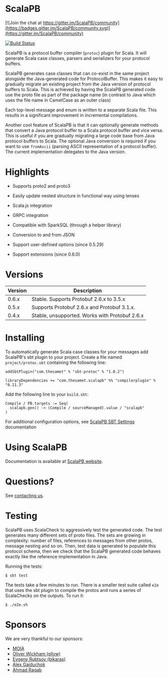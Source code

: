 ScalaPB
=======

[![Join the chat at https://gitter.im/ScalaPB/community](https://badges.gitter.im/ScalaPB/community.svg)](https://gitter.im/ScalaPB/community)

[![Build Status](https://github.com/scalapb/ScalaPB/workflows/CI/badge.svg)](https://github.com/scalapb/ScalaPB/actions?query=workflow%3ACI)

ScalaPB is a protocol buffer compiler (`protoc`) plugin for Scala. It will
generate Scala case classes, parsers and serializers for your protocol
buffers.

ScalaPB generates case classes that can co-exist in the same project alongside
the Java-generated code for ProtocolBuffer. This makes it easy to gradually
migrate an existing project from the Java version of protocol buffers to
Scala. This is achieved by having the ScalaPB generated code use the proto
file as part of the package name (in contrast to Java which uses the file name
in CamelCase as an outer class)

Each top-level message and enum is written to a separate Scala file. This
results in a significant improvement in incremental compilations.

Another cool feature of ScalaPB is that it can optionally generate methods
that convert a Java protocol buffer to a Scala protocol buffer and vice versa.
This is useful if you are gradually migrating a large code base from Java
protocol buffers to Scala.  The optional Java conversion is required if you
want to use `fromAscii` (parsing ASCII representation of a protocol buffer).
The current implementation delegates to the Java version.

Highlights
==========

- Supports proto2 and proto3

- Easily update nested structure in functional way using lenses

- Scala.js integration

- GRPC integration

- Compatible with SparkSQL (through a helper library)

- Conversion to and from JSON

- Support user-defined options (since 0.5.29)

- Support extensions (since 0.6.0)

Versions
========

Version | Description
------- | -----------
0.6.x   | Stable. Supports Protobuf 2.6.x to 3.5.x
0.5.x   | Supports Protobuf 2.6.x and Protobuf 3.1.x.
0.4.x   | Stable, unsupported. Works with Protobuf 2.6.x


Installing
==========

To automatically generate Scala case classes for your messages add ScalaPB's
sbt plugin to your project. Create a file named `project/protoc.sbt`
containing the following line:

    addSbtPlugin("com.thesamet" % "sbt-protoc" % "1.0.2")

    libraryDependencies += "com.thesamet.scalapb" %% "compilerplugin" % "0.11.3"

Add the following line to your `build.sbt`:

    Compile / PB.targets := Seq(
      scalapb.gen() -> (Compile / sourceManaged).value / "scalapb"
    )

For additional configuration options, see [ScalaPB SBT Settings](https://scalapb.github.io/docs/sbt-settings) documentation

Using ScalaPB
=============

Documentation is available at [ScalaPB website](https://scalapb.github.io/).

Questions?
==========

See [contacting us](https://scalapb.github.io/docs/contact/).


Testing
=======

ScalaPB uses ScalaCheck to aggressively test the generated code. The test
generates many different sets of proto files. The sets are growing in
complexity: number of files, references to messages from other protos, message
nesting and so on. Then, test data is generated to populate this protocol
schema, then we check that the ScalaPB generated code behaves exactly like
the reference implementation in Java.

Running the tests:

    $ sbt test

The tests take a few minutes to run. There is a smaller test suite called
`e2e` that uses the sbt plugin to compile the protos and runs a series of
ScalaChecks on the outputs. To run it:

    $ ./e2e.sh

Sponsors
========
We are very thankful to our sponsors: 

* [MOIA](https://moia.io)
* [Oliver Wickham (ollyw)](https://github.com/ollyw)
* [Evgeny Rubtsov (bikaras)](https://github.com/bikaras)
* [Alex Gaiduchok](https://github.com/alex-gaiduchok)
* [Ahmad Ragab](https://github.com/ASRagab)

